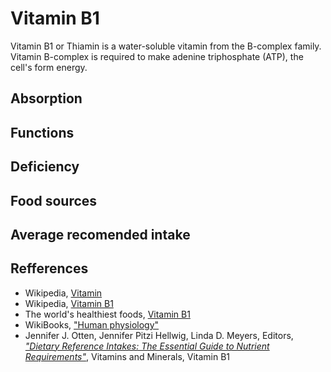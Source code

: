 # Vitamin B1

Vitamin B1 or Thiamin is a water-soluble vitamin from the B-complex family. Vitamin B-complex is required to make adenine triphosphate (ATP), 
the cell's form energy.

## Absorption

## Functions

## Deficiency

## Food sources

## Average recomended intake

## Refferences
- Wikipedia, [Vitamin](https://en.wikipedia.org/wiki/Vitamin)
- Wikipedia, [Vitamin B1](https://en.wikipedia.org/wiki/Vitamin_B1)
- The world's healthiest foods, [Vitamin B1](http://www.whfoods.com/genpage.php?tname=nutrient&dbid=100)
- WikiBooks, ["Human physiology"](https://en.wikibooks.org/wiki/Human_Physiology/Nutrition#Vitamins)
- Jennifer J. Otten, Jennifer Pitzi Hellwig, Linda D. Meyers, Editors, [_"Dietary Reference Intakes: The Essential Guide to Nutrient Requirements"_](https://www.amazon.com/Dietary-Reference-Intakes-Essential-Requirements/dp/0309157420), Vitamins and Minerals, Vitamin B1